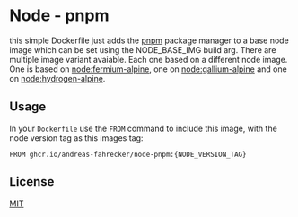 # Node - pnpm
this simple Dockerfile just adds the [pnpm](https://pnpm.io/) package manager to a base node image which can be set using the NODE_BASE_IMG build arg. There are multiple image variant avaiable. Each one based on a different node image. One is based on [node:fermium-alpine](https://hub.docker.com/layers/library/node/fermium-alpine/images/sha256-a8442a1be5c0d943b041bd1d5e3637687fc28afe5fc7dfaab39a37d5a9e1a830?context=explore), one on [node:gallium-alpine]((https://hub.docker.com/layers/library/node/gallium-alpine/images/sha256-264861cd2f785a2b727e9f908065e8d9e9358fcc1308da3cb207d9cba69afee2?context=explore)) and one on [node:hydrogen-alpine](https://hub.docker.com/layers/library/node/hydrogen-alpine/images/sha256-ccd756ecfba8272d6638b0a39f2a2f175b4a3c03f2f045be1c5a9d29914fbc0e?context=explore).

## Usage
In your `Dockerfile` use the `FROM` command to include this image, with the node version tag as this images tag:
```
FROM ghcr.io/andreas-fahrecker/node-pnpm:{NODE_VERSION_TAG}
```

## License
[MIT](LICENSE)

